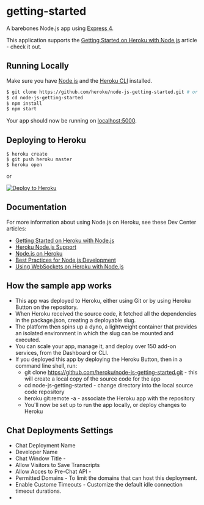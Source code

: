 # getting-started

A barebones Node.js app using [Express 4](http://expressjs.com/).

This application supports the [Getting Started on Heroku with Node.js](https://devcenter.heroku.com/articles/getting-started-with-nodejs) article - check it out.

## Running Locally

Make sure you have [Node.js](http://nodejs.org/) and the [Heroku CLI](https://cli.heroku.com/) installed.

```sh
$ git clone https://github.com/heroku/node-js-getting-started.git # or clone your own fork
$ cd node-js-getting-started
$ npm install
$ npm start
```

Your app should now be running on [localhost:5000](http://localhost:5000/).

## Deploying to Heroku

```
$ heroku create
$ git push heroku master
$ heroku open
```
or

[![Deploy to Heroku](https://www.herokucdn.com/deploy/button.png)](https://heroku.com/deploy)

## Documentation

For more information about using Node.js on Heroku, see these Dev Center articles:

- [Getting Started on Heroku with Node.js](https://devcenter.heroku.com/articles/getting-started-with-nodejs)
- [Heroku Node.js Support](https://devcenter.heroku.com/articles/nodejs-support)
- [Node.js on Heroku](https://devcenter.heroku.com/categories/nodejs)
- [Best Practices for Node.js Development](https://devcenter.heroku.com/articles/node-best-practices)
- [Using WebSockets on Heroku with Node.js](https://devcenter.heroku.com/articles/node-websockets)

## How the sample app works
* This app was deployed to Heroku, either using Git or by using Heroku Button on the repository.
* When Heroku received the source code, it fetched all the dependencies in the package.json, creating a deployable slug.
* The platform then spins up a dyno, a lightweight container that provides an isolated environment in which the slug can be mounted and executed.
* You can scale your app, manage it, and deploy over 150 add-on services, from the Dashboard or CLI.
* If you deployed this app by deploying the Heroku Button, then in a command line shell, run:
    * git clone https://github.com/heroku/node-js-getting-started.git - this will create a local copy of the source code for the app
    * cd node-js-getting-started - change directory into the local source code repository
    * heroku git:remote -a <your-app-name> - associate the Heroku app with the repository
    * You'll now be set up to run the app locally, or deploy changes to Heroku

## Chat Deployments Settings
* Chat Deployment Name
* Developer Name
* Chat Window Title - 
* Allow Visitors to Save Transcripts
* Allow Acces to Pre-Chat API - 
* Permitted Domains - To limit the domains that can host this deployment.
* Enable Custome Timeouts - Customize the default idle connection timeout durations.
* 